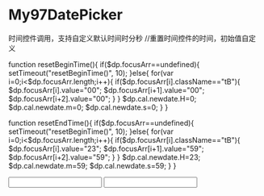 # My97DatePicker
时间控件调用，支持自定义默认时间时分秒
//重置时间控件的时间，初始值自定义

function resetBeginTime(){
	if($dp.focusArr==undefined){
		setTimeout("resetBeginTime()", 10);
	}else{
		for(var i=0;i<$dp.focusArr.length;i++){
				if($dp.focusArr[i].className=="tB"){
					$dp.focusArr[i].value="00";
					$dp.focusArr[i+1].value="00";
					$dp.focusArr[i+2].value="00";
				}
			}
			$dp.cal.newdate.H=0;
			$dp.cal.newdate.m=0;
			$dp.cal.newdate.s=0;
		}
	}

function resetEndTime(){
	if($dp.focusArr==undefined){
		setTimeout("resetBeginTime()", 10);
	}else{
		for(var i=0;i<$dp.focusArr.length;i++){
				if($dp.focusArr[i].className=="tB"){
					$dp.focusArr[i].value="23";
					$dp.focusArr[i+1].value="59";
					$dp.focusArr[i+2].value="59";
				}
			}
			$dp.cal.newdate.H=23;
			$dp.cal.newdate.m=59;
			$dp.cal.newdate.s=59;
		}
	}
  
  

<input type="text" id="startTime" onclick="WdatePicker({dateFmt:'yyyy-MM-dd HH:mm:ss',readOnly:true,minDate:'%y-%M-%d',alwaysUseStartDate:true});resetBeginTime();" />
<input type="text" id="endTime" onclick="WdatePicker({dateFmt:'yyyy-MM-dd HH:mm:ss',readOnly:true,minDate:'%y-%M-%d',alwaysUseStartDate:true});resetEndTime();" />
